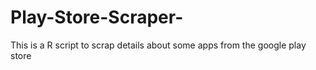 # Play-Store-Scraper-
This is a R script to scrap details about some apps from the google play store 
